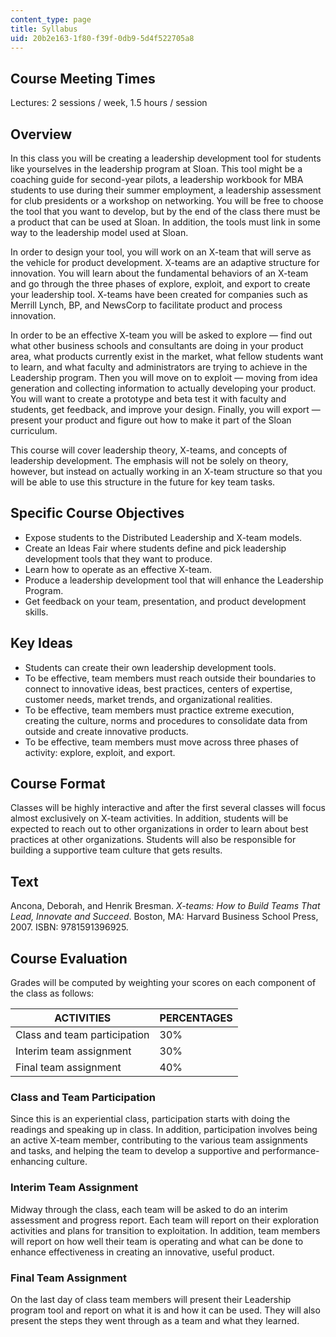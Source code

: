 ```yaml
---
content_type: page
title: Syllabus
uid: 20b2e163-1f80-f39f-0db9-5d4f522705a8
---
```


Course Meeting Times
--------------------

Lectures: 2 sessions / week, 1.5 hours / session

Overview
--------

In this class you will be creating a leadership development tool for students like yourselves in the leadership program at Sloan. This tool might be a coaching guide for second-year pilots, a leadership workbook for MBA students to use during their summer employment, a leadership assessment for club presidents or a workshop on networking. You will be free to choose the tool that you want to develop, but by the end of the class there must be a product that can be used at Sloan. In addition, the tools must link in some way to the leadership model used at Sloan.

In order to design your tool, you will work on an X-team that will serve as the vehicle for product development. X-teams are an adaptive structure for innovation. You will learn about the fundamental behaviors of an X-team and go through the three phases of explore, exploit, and export to create your leadership tool. X-teams have been created for companies such as Merrill Lynch, BP, and NewsCorp to facilitate product and process innovation.

In order to be an effective X-team you will be asked to explore — find out what other business schools and consultants are doing in your product area, what products currently exist in the market, what fellow students want to learn, and what faculty and administrators are trying to achieve in the Leadership program. Then you will move on to exploit — moving from idea generation and collecting information to actually developing your product. You will want to create a prototype and beta test it with faculty and students, get feedback, and improve your design. Finally, you will export — present your product and figure out how to make it part of the Sloan curriculum.

This course will cover leadership theory, X-teams, and concepts of leadership development. The emphasis will not be solely on theory, however, but instead on actually working in an X-team structure so that you will be able to use this structure in the future for key team tasks.

Specific Course Objectives
--------------------------

*   Expose students to the Distributed Leadership and X-team models.
*   Create an Ideas Fair where students define and pick leadership development tools that they want to produce.
*   Learn how to operate as an effective X-team.
*   Produce a leadership development tool that will enhance the Leadership Program.
*   Get feedback on your team, presentation, and product development skills.

Key Ideas
---------

*   Students can create their own leadership development tools.
*   To be effective, team members must reach outside their boundaries to connect to innovative ideas, best practices, centers of expertise, customer needs, market trends, and organizational realities.
*   To be effective, team members must practice extreme execution, creating the culture, norms and procedures to consolidate data from outside and create innovative products.
*   To be effective, team members must move across three phases of activity: explore, exploit, and export.

Course Format
-------------

Classes will be highly interactive and after the first several classes will focus almost exclusively on X-team activities. In addition, students will be expected to reach out to other organizations in order to learn about best practices at other organizations. Students will also be responsible for building a supportive team culture that gets results.

Text
----

Ancona, Deborah, and Henrik Bresman. _X-teams: How to Build Teams That Lead, Innovate and Succeed_. Boston, MA: Harvard Business School Press, 2007. ISBN: 9781591396925.

Course Evaluation
-----------------

Grades will be computed by weighting your scores on each component of the class as follows:

| ACTIVITIES | PERCENTAGES |
| --- | --- |
| Class and team participation | 30% |
| Interim team assignment | 30% |
| Final team assignment | 40% 

### Class and Team Participation

Since this is an experiential class, participation starts with doing the readings and speaking up in class. In addition, participation involves being an active X-team member, contributing to the various team assignments and tasks, and helping the team to develop a supportive and performance-enhancing culture.

### Interim Team Assignment

Midway through the class, each team will be asked to do an interim assessment and progress report. Each team will report on their exploration activities and plans for transition to exploitation. In addition, team members will report on how well their team is operating and what can be done to enhance effectiveness in creating an innovative, useful product.

### Final Team Assignment

On the last day of class team members will present their Leadership program tool and report on what it is and how it can be used. They will also present the steps they went through as a team and what they learned.